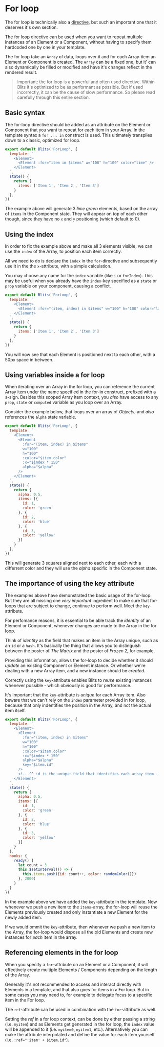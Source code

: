 # For loop

The for loop is technically also a [directive](../directives.md), but such an important one that it deserves it's own section.

The for loop directive can be used when you want to repeat multiple instances of an Element or a Component, without having to specify them hardcoded one by one in your template.

The for loop take an `Array` of data, loops over it and for each Array-item an Element or Component is created. The `Array` can be a fixed one, but it' can also dynamically be filled or modified and have it's changes reflect in the rendered result.

> Important: the for loop is a powerful and often used directive. Within Blits it's optimized to be as performant as possible. But if used incorrectly, it can be the cause of slow performance. So please read carefully through this entire section.


## Basic syntax

The for-loop directive should be added as an attribute on the Element or Component that you want to repeat for each item in your Array. In the template syntax a `for ... in` construct is used. This ultimately transpiles down to a classic, optimized for loop.

```js
export default Blits('ForLoop', {
  template: `
    <Element>
      <Element :for="item in $items" w="100" h="100" color="lime" />
    </Element>
  `,
  state() {
    return {
      items: ['Item 1', 'Item 2', 'Item 3']
    }
  },
})
```

The example above will generate 3 _lime green_ elements, based on the array of `items` in the Component state. They will appear on top of each other though, since they have no `x` and `y` positioning (which default to 0).


## Using the index

In order to fix the example above and make all 3 elements visible, we can use the `index` of the Array, to position each item correctly.

All we need to do is declare the `index` in the `for`-directive and subsequently use it in the the `x`-attribute, with a simple calculation.

You may choose any name for the `index` variable (like `i` or `forIndex`). This may be useful when you already have the `index`-key specified as a `state` or `prop` variable on your component, causing a conflict.

```js
export default Blits('ForLoop', {
  template: `
    <Element>
      <Element :for="(item, index) in $items" w="100" h="100" color="lime" :x="$index * 150" />
    </Element>
  `,
  state() {
    return {
      items: ['Item 1', 'Item 2', 'Item 3']
    }
  },
})
```

You will now see that each Element is positioned next to each other, with a 50px space in between.


## Using variables inside a for loop

When iterating over an Array in the for loop, you can reference the current Array item under the name specified in the for-in construct, prefixed with a `$`-sign. Besides this scoped Array item context, you _also_ have access to any `prop`, `state` or `computed` variable as you loop over an Array.

Consider the example below, that loops over an array of _Objects_, and _also_ references the `alpha` state variable.

```js
export default Blits('ForLoop', {
  template: `
    <Element>
      <Element
        :for="(item, index) in $items"
        w="100"
        h="100"
        :color="$item.color"
        :x="$index * 150"
        alpha="$alpha"
      />
    </Element>
  `,
  state() {
    return {
      alpha: 0.5,
      items: [{
        id: 1,
        color: 'green'
      }, {
        id: 2,
        color: 'blue'
      }, {
        id: 3,
        color: 'yellow'
      }]
    }
  },
})
```

This will generate 3 squares aligned next to each other, each with a differrent color and they will use the _alpha_ specific in the Component state.

## The importance of using the key attribute

The examples above have demonstrated the basic usage of the for-loop. But they are all missing one _very important_ ingredient to make sure that for-loops that are subject to change, continue to perform well. Meet the `key`-attribute.

For perfomance reasons, it is essential to be able track the _identity_ of an Element or Component, whenever changes are made to the Array in the for loop.

Think of _identity_ as the field that makes an item in the Array unique, such as an `id` or a `hash`. It's basically the thing that allows you to distinguish between the poster of _The Matrix_ and the poster of _Frozen 2_, for example.

Providing this information, allows the for-loop to decide whether it should _update_ an existing Component or Element instance. Or whether we're dealing with a new Array item, and a new instance should be _created_.

Correctly using the `key`-attribute enables Blits to _reuse_ existing instances whenever possible - which obviously is good for performance.

It's important that the `key`-attribute is _unique_ for each Array item. Also beware that we can't rely on the `index` parameter provided in for loop, because that only indentifies the position in the Array, and not the actual item itself.


```js
export default Blits('ForLoop', {
  template: `
    <Element>
      <Element
        :for="(item, index) in $items"
        w="100"
        h="100"
        :color="$item.color"
        :x="$index * 150"
        alpha="$alpha"
        key="$item.id"
      />
      <!-- ^^ id is the unique field that identifies each array item -->
    </Element>
  `,
  state() {
    return {
      alpha: 0.5,
      items: [{
        id: 1,
        color: 'green'
      }, {
        id: 2,
        color: 'blue'
      }, {
        id: 3,
        color: 'yellow'
      }]
    }
  },
  hooks: {
    ready() {
      let count = 3
      this.$setInterval(() => {
        this.items.push({id: count++, color: randomColor()})
      }, 2000)
    }
  }
})
```

In the example above we have added the `key`-attribute in the template. Now whenever we push a new item to the `items`-array, the for-loop will reuse the Elements previously created and only instantiate a new Element for the newly added item.

If we would ommit the `key`-attribute, then whenever we push a new item to the Array, the for-loop would dispose all the old Elements and create new instances for _each_ item in the array.

## Referencing elements in the for loop

When you specify a `for`-attribute on an Element or a Component, it will effectively create multiple Elements / Components depending
on the length of the Array.

Generally it's not recommended to access and interact directly with Elements in a template, and that also goes for items in a For loop. But in some cases you may need to, for example to delegate focus to a specific item in the For loop.

The `ref`-attribute can be used in combination with the `for`-attribute as well.

Setting the _ref_ in a for loop context, can be done by either passing a string (i.e. `myitem`) and as Elements get generated in the for loop, the `index` value will be appended to it (i.e. `myitem0`, `myitem1`, etc.). Alternatively you can make the attribute interpolated and define the value for each item yourself (i.e. `:ref="'item' + $item.id"`).
